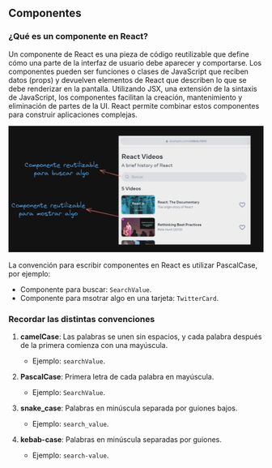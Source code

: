 
## Componentes

### ¿Qué es un componente en React?

Un componente de React es una pieza de código reutilizable que define cómo una parte de la interfaz de usuario debe aparecer y comportarse. Los componentes pueden ser funciones o clases de JavaScript que reciben datos (props) y devuelven elementos de React que describen lo que se debe renderizar en la pantalla. Utilizando JSX, una extensión de la sintaxis de JavaScript, los componentes facilitan la creación, mantenimiento y eliminación de partes de la UI. React permite combinar estos componentes para construir aplicaciones complejas.

![componente.png](../images/componente.png)

La convención para escribir componentes en React es utilizar PascalCase, por ejemplo:

- Componente para buscar: `SearchValue`.
- Componente para msotrar algo en una tarjeta: `TwitterCard`.

### Recordar las distintas convenciones

1. **camelCase**: Las palabras se unen sin espacios, y cada palabra después de la primera comienza con una mayúscula.
    - Ejemplo: `searchValue`.

2. **PascalCase**: Primera letra de cada palabra en mayúscula.
    - Ejemplo: `SearchValue`.

3. **snake_case**: Palabras en minúscula separada por guiones bajos.
    - Ejemplo: `search_value`.

4. **kebab-case**: Palabras en minúscula separadas por guiones.
    - Ejemplo: `search-value`.